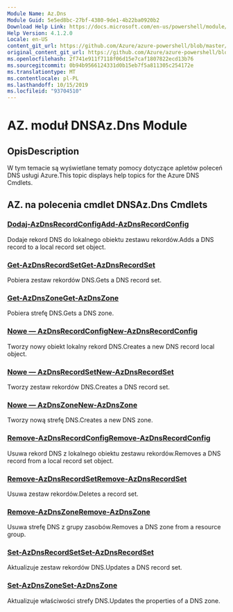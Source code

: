 ```yaml
---
Module Name: Az.Dns
Module Guid: 5e5ed8bc-27bf-4380-9de1-4b22ba0920b2
Download Help Link: https://docs.microsoft.com/en-us/powershell/module/az.dns
Help Version: 4.1.2.0
Locale: en-US
content_git_url: https://github.com/Azure/azure-powershell/blob/master/src/Dns/Dns/help/Az.DNS.md
original_content_git_url: https://github.com/Azure/azure-powershell/blob/master/src/Dns/Dns/help/Az.DNS.md
ms.openlocfilehash: 2f741e911f7118f06d15e7caf1807822ecd13b76
ms.sourcegitcommit: 0b94b9566124331d0b15eb7f5a811305c254172e
ms.translationtype: MT
ms.contentlocale: pl-PL
ms.lasthandoff: 10/15/2019
ms.locfileid: "93704510"
---
```

# <span data-ttu-id="b918a-101">AZ. moduł DNS</span><span class="sxs-lookup"><span data-stu-id="b918a-101">Az.Dns Module</span></span>
## <span data-ttu-id="b918a-102">Opis</span><span class="sxs-lookup"><span data-stu-id="b918a-102">Description</span></span>
<span data-ttu-id="b918a-103">W tym temacie są wyświetlane tematy pomocy dotyczące apletów poleceń DNS usługi Azure.</span><span class="sxs-lookup"><span data-stu-id="b918a-103">This topic displays help topics for the Azure DNS Cmdlets.</span></span>

## <span data-ttu-id="b918a-104">AZ. na polecenia cmdlet DNS</span><span class="sxs-lookup"><span data-stu-id="b918a-104">Az.Dns Cmdlets</span></span>
### [<span data-ttu-id="b918a-105">Dodaj-AzDnsRecordConfig</span><span class="sxs-lookup"><span data-stu-id="b918a-105">Add-AzDnsRecordConfig</span></span>](Add-AzDnsRecordConfig.md)
<span data-ttu-id="b918a-106">Dodaje rekord DNS do lokalnego obiektu zestawu rekordów.</span><span class="sxs-lookup"><span data-stu-id="b918a-106">Adds a DNS record to a local record set object.</span></span>

### [<span data-ttu-id="b918a-107">Get-AzDnsRecordSet</span><span class="sxs-lookup"><span data-stu-id="b918a-107">Get-AzDnsRecordSet</span></span>](Get-AzDnsRecordSet.md)
<span data-ttu-id="b918a-108">Pobiera zestaw rekordów DNS.</span><span class="sxs-lookup"><span data-stu-id="b918a-108">Gets a DNS record set.</span></span>

### [<span data-ttu-id="b918a-109">Get-AzDnsZone</span><span class="sxs-lookup"><span data-stu-id="b918a-109">Get-AzDnsZone</span></span>](Get-AzDnsZone.md)
<span data-ttu-id="b918a-110">Pobiera strefę DNS.</span><span class="sxs-lookup"><span data-stu-id="b918a-110">Gets a DNS zone.</span></span>

### [<span data-ttu-id="b918a-111">Nowe — AzDnsRecordConfig</span><span class="sxs-lookup"><span data-stu-id="b918a-111">New-AzDnsRecordConfig</span></span>](New-AzDnsRecordConfig.md)
<span data-ttu-id="b918a-112">Tworzy nowy obiekt lokalny rekord DNS.</span><span class="sxs-lookup"><span data-stu-id="b918a-112">Creates a new DNS record local object.</span></span>

### [<span data-ttu-id="b918a-113">Nowe — AzDnsRecordSet</span><span class="sxs-lookup"><span data-stu-id="b918a-113">New-AzDnsRecordSet</span></span>](New-AzDnsRecordSet.md)
<span data-ttu-id="b918a-114">Tworzy zestaw rekordów DNS.</span><span class="sxs-lookup"><span data-stu-id="b918a-114">Creates a DNS record set.</span></span>

### [<span data-ttu-id="b918a-115">Nowe — AzDnsZone</span><span class="sxs-lookup"><span data-stu-id="b918a-115">New-AzDnsZone</span></span>](New-AzDnsZone.md)
<span data-ttu-id="b918a-116">Tworzy nową strefę DNS.</span><span class="sxs-lookup"><span data-stu-id="b918a-116">Creates a new DNS zone.</span></span>

### [<span data-ttu-id="b918a-117">Remove-AzDnsRecordConfig</span><span class="sxs-lookup"><span data-stu-id="b918a-117">Remove-AzDnsRecordConfig</span></span>](Remove-AzDnsRecordConfig.md)
<span data-ttu-id="b918a-118">Usuwa rekord DNS z lokalnego obiektu zestawu rekordów.</span><span class="sxs-lookup"><span data-stu-id="b918a-118">Removes a DNS record from a local record set object.</span></span>

### [<span data-ttu-id="b918a-119">Remove-AzDnsRecordSet</span><span class="sxs-lookup"><span data-stu-id="b918a-119">Remove-AzDnsRecordSet</span></span>](Remove-AzDnsRecordSet.md)
<span data-ttu-id="b918a-120">Usuwa zestaw rekordów.</span><span class="sxs-lookup"><span data-stu-id="b918a-120">Deletes a record set.</span></span>

### [<span data-ttu-id="b918a-121">Remove-AzDnsZone</span><span class="sxs-lookup"><span data-stu-id="b918a-121">Remove-AzDnsZone</span></span>](Remove-AzDnsZone.md)
<span data-ttu-id="b918a-122">Usuwa strefę DNS z grupy zasobów.</span><span class="sxs-lookup"><span data-stu-id="b918a-122">Removes a DNS zone from a resource group.</span></span>

### [<span data-ttu-id="b918a-123">Set-AzDnsRecordSet</span><span class="sxs-lookup"><span data-stu-id="b918a-123">Set-AzDnsRecordSet</span></span>](Set-AzDnsRecordSet.md)
<span data-ttu-id="b918a-124">Aktualizuje zestaw rekordów DNS.</span><span class="sxs-lookup"><span data-stu-id="b918a-124">Updates a DNS record set.</span></span>

### [<span data-ttu-id="b918a-125">Set-AzDnsZone</span><span class="sxs-lookup"><span data-stu-id="b918a-125">Set-AzDnsZone</span></span>](Set-AzDnsZone.md)
<span data-ttu-id="b918a-126">Aktualizuje właściwości strefy DNS.</span><span class="sxs-lookup"><span data-stu-id="b918a-126">Updates the properties of a DNS zone.</span></span>

